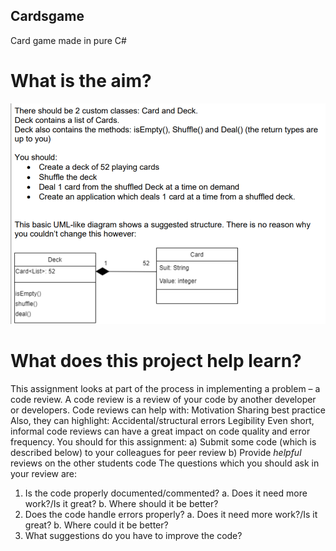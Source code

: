 ## Cardsgame
Card game made in pure C#

# What is the aim?
![](images/Screenshot%202021-04-05%20154026.png)




# What does this project help learn?
This assignment looks at part of the process in implementing a problem – a code
review.
A code review is a review of your code by another developer or developers. Code
reviews can help with:
Motivation
Sharing best practice
Also, they can highlight:
Accidental/structural errors
Legibility
Even short, informal code reviews can have a great impact on code quality and error
frequency.
You should for this assignment:
a) Submit some code (which is described below) to your colleagues for peer
review
b) Provide *helpful* reviews on the other students code
The questions which you should ask in your review are:
1) Is the code properly documented/commented?
a. Does it need more work?/Is it great?
b. Where should it be better?
2) Does the code handle errors properly?
a. Does it need more work?/Is it great?
b. Where could it be better?
3) What suggestions do you have to improve the code?
